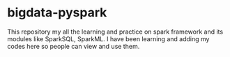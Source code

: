 # bigdata-pyspark
This repository my all the learning and practice on spark framework and its modules like SparkSQL, SparkML.
I have been learning and adding my codes here so people can view and use them.
